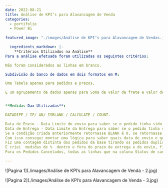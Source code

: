 ```yaml
---
date: 2022-08-21
title: Análise de KPI’s para Alavancagem de Venda
categories:
  - portifolio
  - Power Bi
  
featured_image: "./images/Análise de KPI’s para Alavancagem de Vendas.jpg"

  ingredients_markdown: |-
    **Critérios Utilizados na Análise**
Para a análise efetuada foram utilizadas os seguintes critérios:

Não foram considerados as linhas em branco.

Subdivisão do banco de dados em dois formatos em M:

Uma Tabela apenas para pedidos e prazos,

E um agrupamento de dados apenas para Soma de valor de frete e valor de produtos por n° do pedido.


**Medidas Dax Utilizadas**:

DATADIFF / IF/ AN/ ISBLANK / CALCULATE / COUNT.

Data de Envio - Data Limite do envio para saber se o pedido tinha sido enviado no prazo ou não.
Data de Entrega - Data Limite da Entrega para saber se o pedido tinha sido Entregue no prazo ou não.
Se a condição criada anteriormente retornasse BLANK é 0, se retornasse <0 (Números negativos) é 1 e se retornasse >0 é 3.
Com isso consegui montar uma lógica para saber quais data de envio e quais datas de entrega estavam em branco, em atraso ou entregue no prazo.
Fiz uma contagem distinta dos pedidos da base tirando os pedidos duplicados.
E criei  medidas de %  dentro e fora do prazo de entrega e de envio, filtrando condições 1 e 3 criadas anteriormente.
Para os Pedidos Cancelados, todas as linhas que na coluna Status de cancelamento fossem diferente de em branco, foram cancelados.

---
```


![Pagina 1](./images/Análise de KPI’s para Alavancagem de Venda - 2.jpg)


![Pagina 2](./images/Análise de KPI’s para Alavancagem de Venda - 3.jpg)
